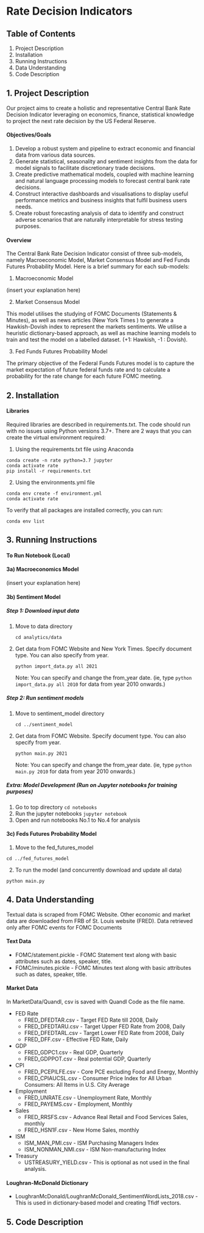 # Rate Decision Indicators

## Table of Contents
1. Project Description
2. Installation
3. Running Instructions
4. Data Understanding
5. Code Description

## 1. Project Description
Our project aims to create a holistic and representative Central Bank Rate Decision Indicator leveraging on economics, finance, statistical
 knowledge to project the next rate decision by the US Federal Reserve.
#### Objectives/Goals
1. Develop a robust system and pipeline to extract economic and financial data from various data sources.
2. Generate statistical, seasonality and sentiment insights from the data for model signals to
facilitate discretionary trade decisions.
3. Create predictive mathematical models, coupled with machine learning and natural
language processing models to forecast central bank rate decisions.
4. Construct interactive dashboards and visualisations to display useful performance metrics
and business insights that fulfil business users needs.
5. Create robust forecasting analysis of data to identify and construct adverse scenarios that
are naturally interpretable for stress testing purposes.
#### Overview
The Central Bank Rate Decision Indicator consist of three sub-models, namely Macroeconomic Model, Market Consensus
 Model and Fed Funds Futures Probability Model. Here is a brief summary for each sub-models:
 1. Macroeconomic Model
 
(insert your explanation here)
 
 2. Market Consensus Model
 
 This model utilises the studying of FOMC Documents (Statements & Minutes), as well as news articles (New York Times
 ) to generate a Hawkish-Dovish index to represent the markets sentiments. We utilise a heuristic dictionary-based
  approach, as well as machine learning models to train and test the model on a labelled dataset. (+1: Hawkish, -1
  : Dovish).
 

 3. Fed Funds Futures Probability Model
 
The primary objective of the Federal Funds Futures model is to capture the market expectation of future federal funds rate and to calculate a probability for the rate change for each future FOMC meeting.

## 2. Installation
#### Libraries
Required libraries are described in requirements.txt. The code should run with no issues using Python versions 3.7+.
There are 2 ways that you can create the virtual environment required:

1. Using the requirements.txt file using Anaconda
```
conda create -n rate python=3.7 jupyter
conda activate rate
pip install -r requirements.txt
```

2. Using the environments.yml file
```
conda env create -f environment.yml
conda activate rate
```

To verify that all packages are installed correctly, you can run: 
```
conda env list
```

## 3. Running Instructions
#### To Run Notebook (Local)
#### 3a) Macroeconomics Model

(insert your explanation here)

#### 3b) Sentiment Model
##### Step 1: Download input data
1. Move to data directory
   ```
   cd analytics/data
   ```
2. Get data from FOMC Website and New York Times. Specify document type. You can also specify from year.
   ```
   python import_data.py all 2021
   ```
    Note: You can specify and change the from_year date. (ie, type `python import_data.py all 2010` for data from
    year 2010 onwards.)
##### Step 2: Run sentiment models
1. Move to sentiment_model directory
   ```
   cd ../sentiment_model
   ```
2. Get data from FOMC Website. Specify document type. You can also specify from year.
   ```
   python main.py 2021
   ```
   Note: You can specify and change the from_year date. (ie, type `python main.py 2010` for data from
   year 2010 onwards.)
##### Extra: Model Development (Run on Jupyter notebooks for training purposes)
1. Go to top directory
   `cd notebooks`
2. Run the jupyter notebooks 
   `jupyter notebook`
3. Open and run notebooks No.1 to No.4 for analysis

#### 3c) Feds Futures Probability Model
 
1. Move to the fed_futures_model
```
cd ../fed_futures_model
```

2. To run the model (and concurrently download and update all data)
```
python main.py

```

## 4. Data Understanding
Textual data is scraped from FOMC Website. Other economic and market data are downloaded from FRB of St. Louis website
 (FRED). Data retrieved only after FOMC events for FOMC Documents

#### Text Data
* FOMC/statement.pickle - FOMC Statement text along with basic attributes such as dates, speaker, title. 
* FOMC/minutes.pickle - FOMC Minutes text along with basic attributes such as dates, speaker, title. 

#### Market Data
In MarketData/Quandl, csv is saved with Quandl Code as the file name.
* FED Rate
  * FRED_DFEDTAR.csv - Target FED Rate till 2008, Daily
  * FRED_DFEDTARU.csv - Target Upper FED Rate from 2008, Daily
  * FRED_DFEDTARL.csv - Target Lower FED Rate from 2008, Daily
  * FRED_DFF.csv - Effective FED Rate, Daily
* GDP
  * FRED_GDPC1.csv - Real GDP, Quarterly
  * FRED_GDPPOT.csv - Real potential GDP, Quarterly
* CPI
  * FRED_PCEPILFE.csv - Core PCE excluding Food and Energy, Monthly
  * FRED_CPIAUCSL.csv - Consumer Price Index for All Urban Consumers: All Items in U.S. City Average
* Employment
  * FRED_UNRATE.csv - Unemployment Rate, Monthly
  * FRED_PAYEMS.csv - Employment, Monthly
* Sales
  * FRED_RRSFS.csv - Advance Real Retail and Food Services Sales, monthly
  * FRED_HSN1F.csv - New Home Sales, monthly
* ISM
  * ISM_MAN_PMI.csv - ISM Purchasing Managers Index
  * ISM_NONMAN_NMI.csv - ISM Non-manufacturing Index
* Treasury
  * USTREASURY_YIELD.csv - This is optional as not used in the final analysis.

#### Loughran-McDonald Dictionary
* LoughranMcDonald/LoughranMcDonald_SentimentWordLists_2018.csv - This is used in dictionary-based model and creating
 Tfidf vectors.

## 5. Code Description
